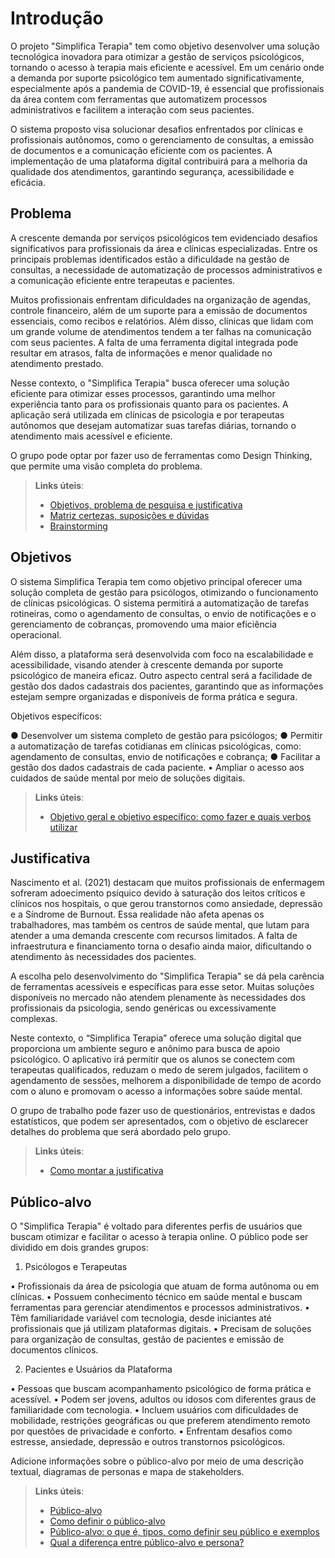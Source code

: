 # Introdução

<!--Texto descritivo com a visão geral do projeto abordado. Inclui o contexto, o problema, os objetivos, a justificativa e o público-alvo do projeto.-->

O projeto "Simplifica Terapia" tem como objetivo desenvolver uma solução tecnológica inovadora para otimizar a gestão de serviços psicológicos, tornando o acesso à terapia mais eficiente e acessível. Em um cenário onde a demanda por suporte psicológico tem aumentado significativamente, especialmente após a pandemia de COVID-19, é essencial que profissionais da área contem com ferramentas que automatizem processos administrativos e facilitem a interação com seus pacientes.

O sistema proposto visa solucionar desafios enfrentados por clínicas e profissionais autônomos, como o gerenciamento de consultas, a emissão de documentos e a comunicação eficiente com os pacientes. A implementação de uma plataforma digital contribuirá para a melhoria da qualidade dos atendimentos, garantindo segurança, acessibilidade e eficácia.



## Problema
A crescente demanda por serviços psicológicos tem evidenciado desafios significativos para profissionais da área e clínicas especializadas. Entre os principais problemas identificados estão a dificuldade na gestão de consultas, a necessidade de automatização de processos administrativos e a comunicação eficiente entre terapeutas e pacientes.

Muitos profissionais enfrentam dificuldades na organização de agendas, controle financeiro, além de um suporte para a emissão de documentos essenciais, como recibos e relatórios. Além disso, clínicas que lidam com um grande volume de atendimentos tendem a ter falhas na comunicação com seus pacientes. A falta de uma ferramenta digital integrada pode resultar em atrasos, falta de informações e menor qualidade no atendimento prestado.

Nesse contexto, o "Simplifica Terapia" busca oferecer uma solução eficiente para otimizar esses processos, garantindo uma melhor experiência tanto para os profissionais quanto para os pacientes. A aplicação será utilizada em clínicas de psicologia e por terapeutas autônomos que desejam automatizar suas tarefas diárias, tornando o atendimento mais acessível e eficiente.


O grupo pode optar por fazer uso de ferramentas como Design Thinking, que permite uma visão completa do problema.

> **Links úteis**:
> - [Objetivos, problema de pesquisa e justificativa](https://medium.com/@versioparole/objetivos-problema-de-pesquisa-e-justificativa-c98c8233b9c3)
> - [Matriz certezas, suposições e dúvidas](https://medium.com/educa%C3%A7%C3%A3o-fora-da-caixa/matriz-certezas-suposi%C3%A7%C3%B5es-e-d%C3%BAvidas-fa2263633655)
> - [Brainstorming](https://www.euax.com.br/2018/09/brainstorming/)

## Objetivos

O sistema Simplifica Terapia tem como objetivo principal oferecer uma solução completa de gestão para psicólogos, otimizando o funcionamento de clínicas psicológicas. O sistema permitirá a automatização de tarefas rotineiras, como o agendamento de consultas, o envio de notificações e o gerenciamento de cobranças, promovendo uma maior eficiência operacional.

Além disso, a plataforma será desenvolvida com foco na escalabilidade e acessibilidade, visando atender à crescente demanda por suporte psicológico de maneira eficaz. Outro aspecto central será a facilidade de gestão dos dados cadastrais dos pacientes, garantindo que as informações estejam sempre organizadas e disponíveis de forma prática e segura.


Objetivos específicos:

●	Desenvolver um sistema completo de gestão para psicólogos;
●	Permitir a automatização de tarefas cotidianas em clínicas psicológicas, como: agendamento de consultas, envio de notificações e cobrança; 
●	Facilitar a gestão dos dados cadastrais de cada paciente.
•	Ampliar o acesso aos cuidados de saúde mental por meio de soluções digitais.

 
> **Links úteis**:
> - [Objetivo geral e objetivo específico: como fazer e quais verbos utilizar](https://blog.mettzer.com/diferenca-entre-objetivo-geral-e-objetivo-especifico/)

## Justificativa

Nascimento et al. (2021) destacam que muitos profissionais de enfermagem sofreram adoecimento psíquico devido à saturação dos leitos críticos e clínicos nos hospitais, o que gerou transtornos como ansiedade, depressão e a Síndrome de Burnout. Essa realidade não afeta apenas os trabalhadores, mas também os centros de saúde mental, que lutam para atender a uma demanda crescente com recursos limitados. A falta de infraestrutura e financiamento torna o desafio ainda maior, dificultando o atendimento às necessidades dos pacientes.

A escolha pelo desenvolvimento do "Simplifica Terapia" se dá pela carência de ferramentas acessíveis e específicas para esse setor. Muitas soluções disponíveis no mercado não atendem plenamente às necessidades dos profissionais da psicologia, sendo genéricas ou excessivamente complexas.

Neste contexto, o “Simplifica Terapia” oferece uma solução digital que proporciona um ambiente seguro e anônimo para busca de apoio psicológico. O aplicativo irá permitir que os alunos se conectem com terapeutas qualificados, reduzam o medo de serem julgados, facilitem o agendamento de sessões, melhorem a disponibilidade de tempo de acordo com o aluno e promovam o acesso a informações sobre saúde mental.


O grupo de trabalho pode fazer uso de questionários, entrevistas e dados estatísticos, que podem ser apresentados, com o objetivo de esclarecer detalhes do problema que será abordado pelo grupo.

> **Links úteis**:
> - [Como montar a justificativa](https://guiadamonografia.com.br/como-montar-justificativa-do-tcc/)

## Público-alvo

O "Simplifica Terapia" é voltado para diferentes perfis de usuários que buscam otimizar e facilitar o acesso à terapia online. O público pode ser dividido em dois grandes grupos:

1. Psicólogos e Terapeutas

•	Profissionais da área de psicologia que atuam de forma autônoma ou em clínicas.
•	Possuem conhecimento técnico em saúde mental e buscam ferramentas para gerenciar atendimentos e processos administrativos.
•	Têm familiaridade variável com tecnologia, desde iniciantes até profissionais que já utilizam plataformas digitais.
•	Precisam de soluções para organização de consultas, gestão de pacientes e emissão de documentos clínicos.

2. Pacientes e Usuários da Plataforma

•	Pessoas que buscam acompanhamento psicológico de forma prática e acessível.
•	Podem ser jovens, adultos ou idosos com diferentes graus de familiaridade com tecnologia.
•	Incluem usuários com dificuldades de mobilidade, restrições geográficas ou que preferem atendimento remoto por questões de privacidade e conforto.
•	Enfrentam desafios como estresse, ansiedade, depressão e outros transtornos psicológicos.


Adicione informações sobre o público-alvo por meio de uma descrição textual, diagramas de personas e mapa de stakeholders.

> **Links úteis**:
> - [Público-alvo](https://blog.hotmart.com/pt-br/publico-alvo/)
> - [Como definir o público-alvo](https://exame.com/pme/5-dicas-essenciais-para-definir-o-publico-alvo-do-seu-negocio/)
> - [Público-alvo: o que é, tipos, como definir seu público e exemplos](https://klickpages.com.br/blog/publico-alvo-o-que-e/)
> - [Qual a diferença entre público-alvo e persona?](https://rockcontent.com/blog/diferenca-publico-alvo-e-persona/)
